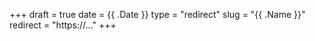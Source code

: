 +++
draft = true
date = {{ .Date }}
type = "redirect"
slug = "{{ .Name }}"
redirect = "https://..."
+++